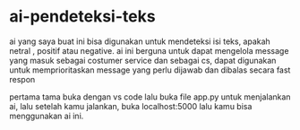 # ai-pendeteksi-teks
ai yang saya buat ini bisa digunakan untuk mendeteksi isi teks, apakah netral , positif atau negative. ai ini berguna untuk dapat mengelola message yang masuk sebagai costumer service dan sebagai cs, dapat digunakan untuk memprioritaskan message yang perlu dijawab dan dibalas secara fast respon

pertama tama buka dengan vs code lalu buka file app.py untuk menjalankan ai, lalu setelah kamu jalankan, buka localhost:5000 lalu kamu bisa menggunakan ai ini.
